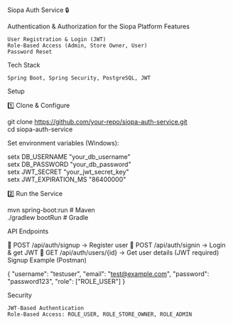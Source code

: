 Siopa Auth Service 🔒

Authentication & Authorization for the Siopa Platform
Features

    User Registration & Login (JWT)
    Role-Based Access (Admin, Store Owner, User)
    Password Reset

Tech Stack

    Spring Boot, Spring Security, PostgreSQL, JWT

Setup

1️⃣ Clone & Configure

git clone https://github.com/your-repo/siopa-auth-service.git  
cd siopa-auth-service  

Set environment variables (Windows):

setx DB_USERNAME "your_db_username"  
setx DB_PASSWORD "your_db_password"  
setx JWT_SECRET "your_jwt_secret_key"  
setx JWT_EXPIRATION_MS "86400000"  

2️⃣ Run the Service

mvn spring-boot:run  # Maven  
./gradlew bootRun     # Gradle  

API Endpoints

🔹 POST /api/auth/signup → Register user
🔹 POST /api/auth/signin → Login & get JWT
🔹 GET /api/auth/users/{id} → Get user details (JWT required)
Signup Example (Postman)

{
  "username": "testuser",
  "email": "test@example.com",
  "password": "password123",
  "role": ["ROLE_USER"]
}

Security

    JWT-Based Authentication
    Role-Based Access: ROLE_USER, ROLE_STORE_OWNER, ROLE_ADMIN
